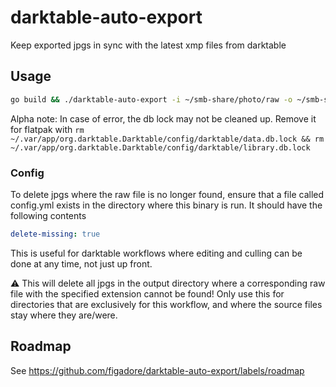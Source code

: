 # darktable-auto-export
Keep exported jpgs in sync with the latest xmp files from darktable

## Usage
```bash
go build && ./darktable-auto-export -i ~/smb-share/photo/raw -o ~/smb-share/photo/jpg
```

Alpha note: In case of error, the db lock may not be cleaned up. Remove it for flatpak with `rm ~/.var/app/org.darktable.Darktable/config/darktable/data.db.lock && rm ~/.var/app/org.darktable.Darktable/config/darktable/library.db.lock`

### Config
To delete jpgs where the raw file is no longer found, ensure that a file called config.yml exists in the directory where this binary is run. It should have the following contents

```yaml
delete-missing: true
```

This is useful for darktable workflows where editing and culling can be done at any time, not just up front.

:warning: This will delete all jpgs in the output directory where a corresponding raw file with the specified extension cannot be found! Only use this for directories that are exclusively for this workflow, and where the source files stay where they are/were.



## Roadmap
See https://github.com/figadore/darktable-auto-export/labels/roadmap
